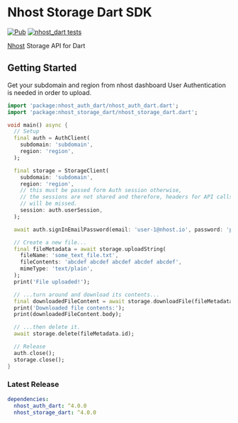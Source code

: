 # Nhost Storage Dart SDK

[![Pub](https://img.shields.io/pub/v/nhost_dart)](https://pub.dev/packages/nhost_dart)
[![nhost_dart tests](https://github.com/nhost/nhost-dart/actions/workflows/test.nhost_dart.yaml/badge.svg)](https://github.com/nhost/nhost-dart/actions/workflows/test.nhost_dart.yaml)

[Nhost](https://nhost.io) Storage API for Dart

## Getting Started

Get your subdomain and region from nhost dashboard
User Authentication is needed in order to upload.

```dart
import 'package:nhost_auth_dart/nhost_auth_dart.dart';
import 'package:nhost_storage_dart/nhost_storage_dart.dart';

void main() async {
  // Setup
  final auth = AuthClient(
    subdomain: 'subdomain',
    region: 'region',
  );

  final storage = StorageClient(
    subdomain: 'subdomain',
    region: 'region',
    // this must be passed form Auth session otherwise,
    // the sessions are not shared and therefore, headers for API calls
    // will be missed.
    session: auth.userSession,
  );

  await auth.signInEmailPassword(email: 'user-1@nhost.io', password: 'password-1');

  // Create a new file...
  final fileMetadata = await storage.uploadString(
    fileName: 'some_text_file.txt',
    fileContents: 'abcdef abcdef abcdef abcdef abcdef',
    mimeType: 'text/plain',
  );
  print('File uploaded!');

  // ...turn around and download its contents...
  final downloadedFileContent = await storage.downloadFile(fileMetadata.id);
  print('Downloaded file contents:');
  print(downloadedFileContent.body);

  // ...then delete it.
  await storage.delete(fileMetadata.id);

  // Release
  auth.close();
  storage.close();
}

```

### Latest Release

```yaml
dependencies:
  nhost_auth_dart: ^4.0.0
  nhost_storage_dart: ^4.0.0
```
